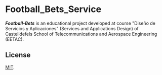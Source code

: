 # Football_Bets_Service

_**Football-Bets**_ is an educational project developed at course "Diseño de Servicios y Aplicaciones" (Services and Applications Design) of
 Castelldefels School of Telecommunications and Aerospace Engineering (EETAC).

## License
[MIT](./LICENSE).
